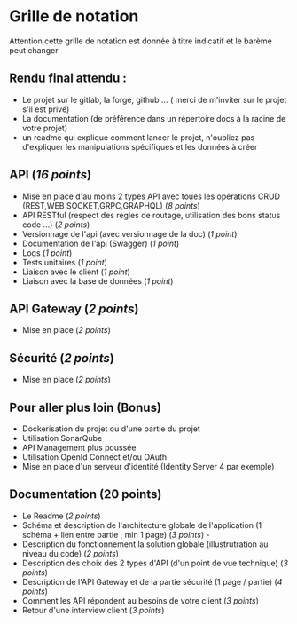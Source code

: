 # Grille de notation 

Attention cette grille de notation est donnée à titre indicatif et le barème peut changer 

## Rendu final attendu :

- Le projet sur le gitlab, la forge, github ... ( merci de m'inviter sur le projet s'il est privé)
- La documentation (de préférence dans un répertoire docs à la racine de votre projet)
- un readme qui explique comment lancer le projet, n'oubliez pas d'expliquer les manipulations spécifiques et les données à créer

## API (*16 points*)

- Mise en place d'au moins 2 types API avec toues les opérations CRUD (REST,WEB SOCKET,GRPC,GRAPHQL) (*8 points*)
- API RESTful (respect des règles de routage, utilisation des bons status code ...) (*2 points*)
- Versionnage de l'api (avec versionnage de la doc) (*1 point*)
- Documentation de l'api (Swagger) (*1 point*)
- Logs (*1 point*)
- Tests unitaires (*1 point*)
- Liaison avec le client (*1 point*)
- Liaison avec la base de données (*1 point*)

## API Gateway (*2 points*)

- Mise en place (*2 points*)

## Sécurité (*2 points*)

- Mise en place (*2 points*)

## Pour aller plus loin (Bonus) 

- Dockerisation du projet ou d'une partie du projet 
- Utilisation SonarQube
- API Management plus poussée 
- Utilisation OpenId Connect et/ou OAuth 
- Mise en place d'un serveur d'identité (Identity Server 4 par exemple) 

## Documentation (20 points)

- Le Readme (*2 points*) 
- Schéma et description de l'architecture globale de l'application (1 schéma + lien entre partie , min 1 page) (*3 points*) - 
- Description du fonctionnement la solution globale (illustrutration au niveau du code) (*2 points*)
- Description des choix des 2 types d'API (d'un point de vue technique) (*3 points*)
- Description de l'API Gateway et de la partie sécurité (1 page / partie) (*4 points*)
- Comment les API répondent au besoins de votre client (*3 points*)
- Retour d'une interview client (*3 points*)
